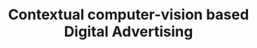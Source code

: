 ---
layout: portfolio
title: "Contextual computer-vision based Digital Advertising"
categories: ["advertising", "computer vision", "OOH"]
header_image: "/assets/images/portfolio/dooh.jpg"
thumbnail: "/assets/images/portfolio/dooh-thumnail.jpg"
header_video: "/assets/videos/ooh-advertising-video.mp4"
description: "Contextual Advertising with Computer Vision"
client: "Retail, Entertainment, Public Services"
location: "USA, UK, Australia"
category: "Out-of-Home Advertising, Computer Vision"
project_overview: "Digital Out-of-home (OOH) advertising is evolving with the integration of advanced computer vision and sensor data technologies. By leveraging these technologies, we can create dynamic, context-aware advertisements that respond to environmental cues and audience demographics in near real-time. This innovative approach ensures that advertising is more relevant and engaging for viewers, leading to better performance and higher ROI for advertisers."
problem_space: "Traditional OOH advertising faces challenges in capturing audience attention and measuring effectiveness. Static billboards and signs often fail to engage viewers due to their lack of interactivity and contextual relevance. Additionally, advertisers struggle to obtain accurate metrics on the performance of their campaigns, making it difficult to optimize strategies and demonstrate value. In an era where data-driven decisions are paramount, there is a need for more sophisticated and measurable advertising solutions."
problem_solution: "Our project integrates computer vision and environmental sensors to revolutionize OOH advertising. By using cameras and sensors to collect data on environmental conditions, pedestrian traffic, and viewer demographics, we can tailor advertisements to the context in real-time. Techniques such as image recognition and data fusion enable us to create a seamless and dynamic advertising experience. Furthermore, by tracking movement and engagement, we provide advertisers with detailed analytics on the performance of their campaigns, offering insights that drive optimization and enhance effectiveness."
project_summary: "The implementation of computer vision and sensor data fusion in OOH advertising transforms traditional billboards into intelligent advertising platforms. These platforms not only display contextually relevant ads but also gather and analyze data to measure their impact. This approach ensures that ads are seen by the right audience at the right time, increasing engagement and maximizing advertising value."
project_teaser: "Smarter Ads for a Smarter World"
---